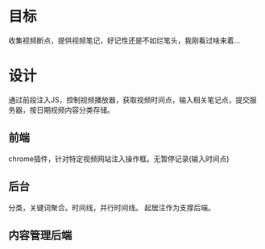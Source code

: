 # 目标

收集视频断点，提供视频笔记，好记性还是不如烂笔头，我刚看过啥来着...

# 设计

通过前段注入JS，控制视频播放器，获取视频时间点，输入相关笔记点，提交服务器，按日期视频内容分类存储。


## 前端

chrome插件，针对特定视频网站注入操作框。无暂停记录(输入时间点)


## 后台

分类，关键词聚合。时间线，并行时间线。
起居注作为支撑后端。

## 内容管理后端
